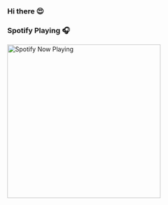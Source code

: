 ### Hi there 😍
### Spotify Playing 🎧

[<img src="https://spotify-now-playing-git-master-dariosotelo.vercel.app/api/spotify-playing" alt="Spotify Now Playing" width="350" />](https://open.spotify.com/user/mellosotelo)

<!--
**dariosotelo/dariosotelo** is a ✨ _special_ ✨ repository because its `README.md` (this file) appears on your GitHub profile.

Here are some ideas to get you started:

- 🔭 I’m currently working on ...
- 🌱 I’m currently learning ...
- 👯 I’m looking to collaborate on ...
- 🤔 I’m looking for help with ...
- 💬 Ask me about ...
- 📫 How to reach me: ...
- 😄 Pronouns: ...
- ⚡ Fun fact: ...
-->


